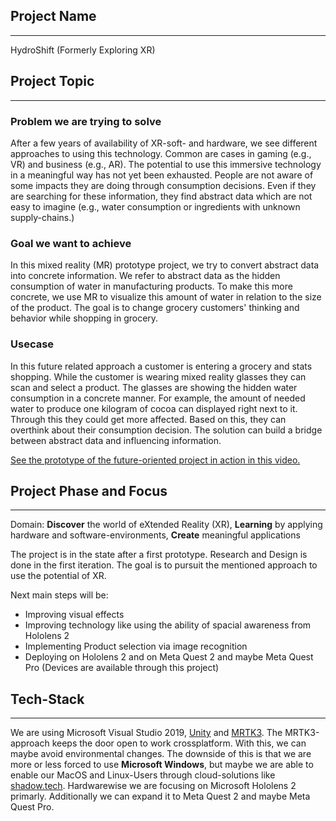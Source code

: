 ## Project Name

---

HydroShift (Formerly Exploring XR)


## Project Topic

---

### Problem we are trying to solve
After a few years of availability of XR-soft- and hardware, we see different approaches to using this technology. Common are cases in gaming (e.g., VR) and business (e.g., AR). The potential to use this immersive technology in a meaningful way has not yet been exhausted.
People are not aware of some impacts they are doing through consumption decisions. Even if they are searching for these information, they find abstract data which are not easy to imagine (e.g., water consumption or ingredients with unknown supply-chains.)

### Goal we want to achieve
In this mixed reality (MR) prototype project, we try to convert abstract data into concrete information. We refer to abstract data as the hidden consumption of water in manufacturing products. To make this more concrete, we use MR to visualize this amount of water in relation to the size of the product. The goal is to change grocery customers' thinking and behavior while shopping in grocery.


### Usecase
In this future related approach a customer is entering a grocery and stats shopping. While the customer is wearing  mixed reality glasses they can scan and select a product. The glasses are showing the hidden water consumption in a concrete manner. For example, the amount of needed water to produce one kilogram of cocoa can displayed right next to it. Through this they could get more affected. Based on this, they can overthink about their consumption decision. The solution can build a bridge between abstract data and influencing information. 

[See the prototype of the future-oriented project in action in this video.](https://raw.githubusercontent.com/MarvvanPal/HydroShift/main/doc/HydroShift_v1-5_shrinked_LinkedIn.mp4)

## Project Phase and Focus

---
Domain: **Discover** the world of eXtended Reality (XR), **Learning** by applying hardware and software-environments, **Create** meaningful applications

The project is in the state after a first prototype. Research and Design is done in the first iteration. The goal is to pursuit the mentioned approach to use the potential of XR.

Next main steps will be:
- Improving visual effects
- Improving technology like using the ability of spacial awareness from Hololens 2
- Implementing Product selection via image recognition
- Deploying on Hololens 2 and on Meta Quest 2 and maybe Meta Quest Pro (Devices are available through this project)


## Tech-Stack

---

We are using Microsoft Visual Studio 2019, [Unity](https://unity.com/) and [MRTK3](https://docs.microsoft.com/en-us/windows/mixed-reality/mrtk-unity/mrtk3-overview/).
The MRTK3-approach keeps the door open to work crossplatform. With this, we can maybe avoid environmental changes. The downside of this is that we are more or less forced to use **Microsoft Windows**, but maybe we are able to enable our MacOS and Linux-Users through cloud-solutions like [shadow.tech](shadow.tech).
Hardwarewise we are focusing on Microsoft Hololens 2 primarly. Additionally we can expand it to Meta Quest 2 and maybe Meta Quest Pro.
